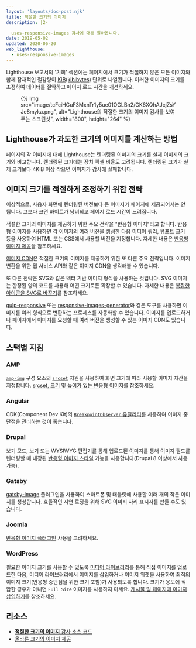 ```yaml
---
layout: 'layouts/doc-post.njk'
title: 적절한 크기의 이미지
description: |2-

  uses-responsive-images 감사에 대해 알아봅니다.
date: 2019-05-02
updated: 2020-06-20
web_lighthouse:
  - uses-responsive-images
---
```


Lighthouse 보고서의 '기회' 섹션에는 페이지에서 크기가 적절하지 않은 모든 이미지와 함께 잠재적인 절감량이 [KiB(kibibytes)](https://en.wikipedia.org/wiki/Kibibyte) 단위로 나열됩니다. 이러한 이미지의 크기를 조정하여 데이터를 절약하고 페이지 로드 시간을 개선하세요.

<figure>   {% Img src="image/tcFciHGuF3MxnTr1y5ue01OGLBn2/GK6XQhAJcjZsYJe8myka.png", alt="Lighthouse의 적절한 크기의 이미지 감사를 보여주는 스크린샷", width="800", height="264" %}</figure>

## Lighthouse가 과도한 크기의 이미지를 계산하는 방법

페이지의 각 이미지에 대해 Lighthouse는 렌더링된 이미지의 크기를 실제 이미지의 크기와 비교합니다. 렌더링된 크기에는 장치 픽셀 비율도 고려됩니다. 렌더링된 크기가 실제 크기보다 4KiB 이상 작으면 이미지가 감사에 실패합니다.

## 이미지 크기를 적절하게 조정하기 위한 전략

이상적으로, 사용자 화면에 렌더링된 버전보다 큰 이미지가 페이지에 제공되어서는 안 됩니다. 그보다 크면 바이트가 낭비되고 페이지 로드 시간이 느려집니다.

적절한 크기의 이미지를 제공하기 위한 주요 전략을 "반응형 이미지"라고 합니다. 반응형 이미지를 사용하면 각 이미지의 여러 버전을 생성한 다음 미디어 쿼리, 뷰포트 크기 등을 사용하여 HTML 또는 CSS에서 사용할 버전을 지정합니다. 자세한 내용은 [반응형 이미지 제공](https://web.dev/serve-responsive-images/)을 참조하세요.

[이미지 CDN](https://web.dev/image-cdns/)은 적절한 크기의 이미지를 제공하기 위한 또 다른 주요 전략입니다. 이미지 변환을 위한 웹 서비스 API와 같은 이미지 CDN을 생각해볼 수 있습니다.

또 다른 전략은 SVG와 같은 벡터 기반 이미지 형식을 사용하는 것입니다. SVG 이미지는 한정된 양의 코드를 사용해 어떤 크기로든 확장할 수 있습니다. 자세한 내용은 [복잡한 아이콘을 SVG로 바꾸기](https://developers.google.com/web/fundamentals/design-and-ux/responsive/images#replace_complex_icons_with_svg)를 참조하세요.

[gulp-responsive](https://www.npmjs.com/package/gulp-responsive) 또는 [responsive-images-generator](https://www.npmjs.com/package/responsive-images-generator)와 같은 도구를 사용하면 이미지를 여러 형식으로 변환하는 프로세스를 자동화할 수 있습니다. 이미지를 업로드하거나 페이지에서 이미지를 요청할 때 여러 버전을 생성할 수 있는 이미지 CDN도 있습니다.

## 스택별 지침

### AMP

[`amp-img`](https://amp.dev/documentation/components/amp-img/?format=websites) 구성 요소의 [`srcset`](https://web.dev/use-srcset-to-automatically-choose-the-right-image/) 지원을 사용하여 화면 크기에 따라 사용할 이미지 자산을 지정합니다. [srcset, 크기 및 높이가 있는 반응형 이미지](https://amp.dev/documentation/guides-and-tutorials/develop/style_and_layout/art_direction/)를 참조하세요.

### Angular

CDK(Component Dev Kit)의 [`BreakpointObserver` 유틸리티](https://material.angular.io/cdk/layout/overview)를 사용하여 이미지 중단점을 관리하는 것이 좋습니다.

### Drupal

보기 모드, 보기 또는 WYSIWYG 편집기를 통해 업로드된 이미지를 통해 이미지 필드를 렌더링할 때 내장된 [반응형 이미지 스타일](https://www.drupal.org/docs/8/mobile-guide/responsive-images-in-drupal-8) 기능을 사용합니다(Drupal 8 이상에서 사용 가능).

### Gatsby

[gatsby-image](https://www.gatsbyjs.com/plugins/gatsby-image/) 플러그인을 사용하여 스마트폰 및 태블릿에 사용할 여러 개의 작은 이미지를 생성합니다. 효율적인 지연 로딩을 위해 SVG 이미지 자리 표시자를 만들 수도 있습니다.

### Joomla

[반응형 이미지 플러그인](https://extensions.joomla.org/instant-search/?jed_live%5Bquery%5D=responsive%20images) 사용을 고려하세요.

### WordPress

필요한 이미지 크기를 사용할 수 있도록 [미디어 라이브러리](https://wordpress.org/support/article/media-library-screen/)를 통해 직접 이미지를 업로드한 다음, 미디어 라이브러리에서 이미지를 삽입하거나 이미지 위젯을 사용하여 최적의 이미지 크기(반응형 중단점을 위한 크기 포함)가 사용되도록 합니다. 크기가 용도에 적합한 경우가 아니면 `Full Size` 이미지를 사용하지 마세요. [게시물 및 페이지에 이미지 삽입하기](https://wordpress.org/support/article/inserting-images-into-posts-and-pages/)를 참조하세요.

## 리소스

- [**적절한 크기의 이미지** 감사 소스 코드](https://github.com/GoogleChrome/lighthouse/blob/master/lighthouse-core/audits/byte-efficiency/uses-responsive-images.js)
- [올바른 크기의 이미지 제공](https://web.dev/serve-images-with-correct-dimensions/)
